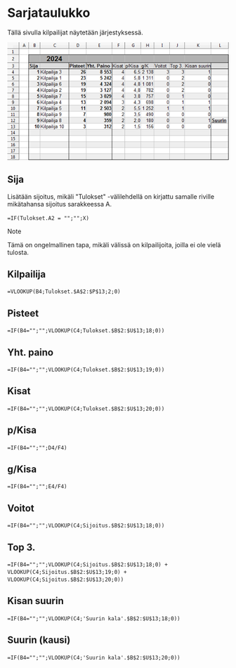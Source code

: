 # Sarjataulukko
Tällä sivulla kilpailijat näytetään järjestyksessä. 

![sarjataulukko](Cup_Sarjataulukko.png)

## Sija

Lisätään sijoitus, mikäli "Tulokset" -välilehdellä on kirjattu samalle riville mikätahansa sijoitus sarakkeessa A.

`=IF(Tulokset.A2 = "";"";X)`

> [!NOTE]
> Tämä on ongelmallinen tapa, mikäli välissä on kilpailijoita, joilla ei ole vielä tulosta.

## Kilpailija

`=VLOOKUP(B4;Tulokset.$A$2:$P$13;2;0)`

## Pisteet

`=IF(B4="";"";VLOOKUP(C4;Tulokset.$B$2:$U$13;18;0))`

## Yht. paino

`=IF(B4="";"";VLOOKUP(C4;Tulokset.$B$2:$U$13;19;0))`

## Kisat

`=IF(B4="";"";VLOOKUP(C4;Tulokset.$B$2:$U$13;20;0))`

## p/Kisa

`=IF(B4="";"";D4/F4)`

## g/Kisa

`=IF(B4="";"";E4/F4)`

## Voitot

`=IF(B4="";"";VLOOKUP(C4;Sijoitus.$B$2:$U$13;18;0))`

## Top 3.

`=IF(B4="";"";VLOOKUP(C4;Sijoitus.$B$2:$U$13;18;0) + VLOOKUP(C4;Sijoitus.$B$2:$U$13;19;0) + VLOOKUP(C4;Sijoitus.$B$2:$U$13;20;0))`

## Kisan suurin

`=IF(B4="";"";VLOOKUP(C4;'Suurin kala'.$B$2:$U$13;18;0))`

## Suurin (kausi)

`=IF(B4="";"";VLOOKUP(C4;'Suurin kala'.$B$2:$U$13;20;0))`
